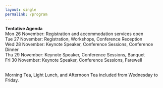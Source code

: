 ```yaml
---
layout: single
permalink: /program
---
```

**Tentative Agenda**<br/>
Mon 26 November: Registration and accommodation services open<br/>
Tue 27 November: Registration, Workshops, Conference Reception<br/>
Wed 28 November: Keynote Speaker, Conference Sessions, Conference Dinner<br/>
Thu 29 November: Keynote Speaker, Conference Sessions, Banquet<br/>
Fri 30 November: Keynote Speaker, Conference Sessions, Farewell<br/><br/>

Morning Tea, Light Lunch, and Afternoon Tea included from Wednesday to Friday.
